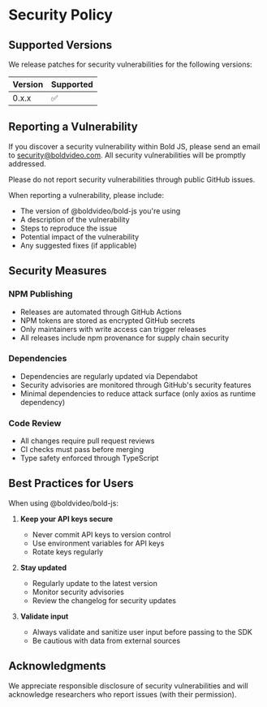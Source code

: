 # Security Policy

## Supported Versions

We release patches for security vulnerabilities for the following versions:

| Version | Supported          |
| ------- | ------------------ |
| 0.x.x   | :white_check_mark: |

## Reporting a Vulnerability

If you discover a security vulnerability within Bold JS, please send an email to security@boldvideo.com. All security vulnerabilities will be promptly addressed.

Please do not report security vulnerabilities through public GitHub issues.

When reporting a vulnerability, please include:

- The version of @boldvideo/bold-js you're using
- A description of the vulnerability
- Steps to reproduce the issue
- Potential impact of the vulnerability
- Any suggested fixes (if applicable)

## Security Measures

### NPM Publishing

- Releases are automated through GitHub Actions
- NPM tokens are stored as encrypted GitHub secrets
- Only maintainers with write access can trigger releases
- All releases include npm provenance for supply chain security

### Dependencies

- Dependencies are regularly updated via Dependabot
- Security advisories are monitored through GitHub's security features
- Minimal dependencies to reduce attack surface (only axios as runtime dependency)

### Code Review

- All changes require pull request reviews
- CI checks must pass before merging
- Type safety enforced through TypeScript

## Best Practices for Users

When using @boldvideo/bold-js:

1. **Keep your API keys secure**
   - Never commit API keys to version control
   - Use environment variables for API keys
   - Rotate keys regularly

2. **Stay updated**
   - Regularly update to the latest version
   - Monitor security advisories
   - Review the changelog for security updates

3. **Validate input**
   - Always validate and sanitize user input before passing to the SDK
   - Be cautious with data from external sources

## Acknowledgments

We appreciate responsible disclosure of security vulnerabilities and will acknowledge researchers who report issues (with their permission).